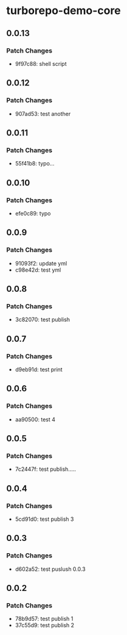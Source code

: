 # turborepo-demo-core

## 0.0.13

### Patch Changes

- 9f97c88: shell script

## 0.0.12

### Patch Changes

- 907ad53: test another

## 0.0.11

### Patch Changes

- 55f41b8: typo...

## 0.0.10

### Patch Changes

- efe0c89: typo

## 0.0.9

### Patch Changes

- 91093f2: update yml
- c98e42d: test yml

## 0.0.8

### Patch Changes

- 3c82070: test publish

## 0.0.7

### Patch Changes

- d9eb91d: test print

## 0.0.6

### Patch Changes

- aa90500: test 4

## 0.0.5

### Patch Changes

- 7c2447f: test publish.....

## 0.0.4

### Patch Changes

- 5cd91d0: test publish 3

## 0.0.3

### Patch Changes

- d602a52: test puslush 0.0.3

## 0.0.2

### Patch Changes

- 78b9d57: test publish 1
- 37c55d9: test publish 2
